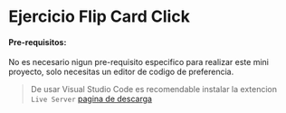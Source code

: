 # Ejercicio Flip Card Click

#### Pre-requisitos:
No es necesario nigun pre-requisito especifico para realizar este mini proyecto, solo necesitas un editor de codigo de preferencia.

> De usar Visual Studio Code es recomendable instalar la extencion `Live Server` [pagina de descarga](https://marketplace.visualstudio.com/items?itemName=ritwickdey.LiveServer)
